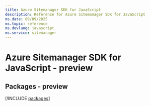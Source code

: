 ```yaml
---
title: Azure Sitemanager SDK for JavaScript
description: Reference for Azure Sitemanager SDK for JavaScript
ms.date: 09/09/2025
ms.topic: reference
ms.devlang: javascript
ms.service: sitemanager
---
```

# Azure Sitemanager SDK for JavaScript - preview
## Packages - preview
[!INCLUDE [packages](sitemanager-index.md)]